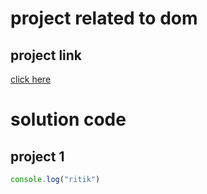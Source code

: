 # project related to dom

## project link
[click here](https://github.com/codewith-raj)

# solution code

## project 1

```javascript
console.log("ritik")
```